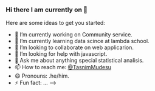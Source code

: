 ### Hi there I am currently on 👋



Here are some ideas to get you started:

- 🔭 I’m currently working on Community service.
- 🌱 I’m currently learning data scince at lambda school.
- 👯 I’m looking to collaborate on web applicarion.
- 🤔 I’m looking for help with javascript.
- 💬 Ask me about anything special statistical analisis.
- 📫 How to reach me: [@TasnimMudesu](https://twitter.com/TasnimMudesu)
- 😄 Pronouns: .he/him.
- ⚡ Fun fact: ...
-->
